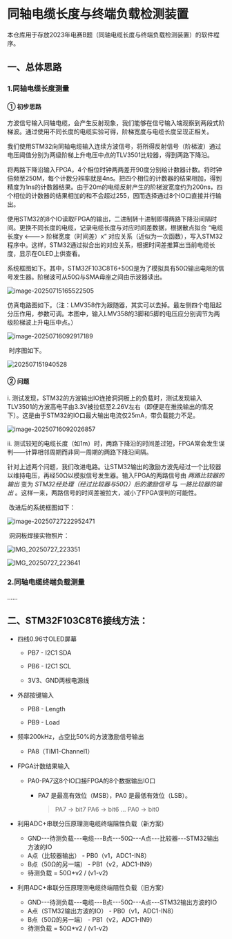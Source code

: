 # 同轴电缆长度与终端负载检测装置

​	本仓库用于存放2023年电赛B题（同轴电缆长度与终端负载检测装置）的软件程序。



## 一、总体思路

### 1.同轴电缆长度测量

#### ① 初步思路

​	方波信号输入同轴电缆，会产生反射现象，我们能够在信号输入端观察到两段式阶梯波。通过使用不同长度的电缆实验可得，阶梯宽度与电缆长度呈现正相关。

​	我们使用STM32向同轴电缆输入连续方波信号，将所得反射信号（阶梯波）通过电压阈值分别为两级阶梯上升电压中点的TLV3501比较器，得到两路下降沿。

​	将两路下降沿输入FPGA，4个相位时钟两两差开90度分别给计数器计数。将时钟倍频至250M，每个计数分辨率就是4ns。把四个相位的计数器的结果相加，得到精度为1ns的计数器结果。由于20m的电缆反射产生的阶梯波宽度约为200ns，四个相位的计数器的结果相加的和不会超过255，因而选择通过8个IO口直接并行输出。

​	使用STM32的8个IO读取FPGA的输出，二进制转十进制即得两路下降沿间隔时间。更换不同长度的电缆，记录电缆长度与对应时间差数据，根据散点拟合 “电缆长度y <---> 阶梯宽度（时间差）x” 对应关系（近似为一次函数），写入STM32程序中。这样，STM32通过拟合出的对应关系，根据时间差推算出当前电缆长度，显示在OLED上供查看。

​	系统框图如下。其中，STM32F103C8T6+50Ω是为了模拟具有50Ω输出电阻的信号发生器。阶梯波可从50Ω与SMA母座之间由示波器读出。

![image-20250715165522505](https://raw.githubusercontent.com/undefined-0/image-store/main/PicGo/202507151658709.png)

​	仿真电路图如下。（注：LMV358作为跟随器，其实可以去掉。最左侧四个电阻起分压作用，参数可调。本图中，输入LMV358的3脚和5脚的电压应分别调节为两级阶梯波上升电压中点。）

![image-20250716092917189](https://raw.githubusercontent.com/undefined-0/image-store/main/PicGo/202507162201318.png)

​	时序图如下。

![202507151940528](https://raw.githubusercontent.com/undefined-0/image-store/main/PicGo/202507271626471.png)

#### ② 问题

i. 测试发现，STM32的方波输出IO连接洞洞板上的负载时，测试发现输入TLV3501的方波高电平由3.3V被拉低至2.26V左右（即便是在推挽输出的情况下）。这是由于STM32的IO口最大输出电流仅25mA，带负载能力不足。

![image-20250716092026857](https://raw.githubusercontent.com/undefined-0/image-store/main/PicGo/202507162201319.png)

ii. 测试较短的电缆长度（如1m）时，两路下降沿的时间差过短，FPGA常会发生误判——计算相邻周期而非同一周期的两路下降沿间隔。

​	针对上述两个问题，我们改进电路。让STM32输出的激励方波先经过一个比较器以维持电压，再经50Ω以模拟信号发生器。输入FPGA的两路信号由 *两路比较器的输出* 变为 *STM32经处理（经过比较器与50Ω）后的激励信号* 与 *一路比较器的输出* 。这样一来，两路信号的时间差被拉大，减小了FPGA误判的可能性。

​	改进后的系统框图如下：

![image-20250727222952471](https://raw.githubusercontent.com/undefined-0/image-store/main/PicGo/202507272230478.png)

​	洞洞板焊接实物照片：

![IMG_20250727_223351](https://raw.githubusercontent.com/undefined-0/image-store/main/PicGo/202507272238640.jpg)

![IMG_20250727_223641](https://raw.githubusercontent.com/undefined-0/image-store/main/PicGo/202507272238641.jpg)

### 2.同轴电缆终端负载测量

……



## 二、STM32F103C8T6接线方法：

* 四线0.96寸OLED屏幕

  * PB7 - I2C1 SDA

  * PB6 - I2C1 SCL

  * 3V3、GND两根电源线


* 外部按键输入

  * PB8 - Length

  * PB9 - Load


* 频率200kHz，占空比50%的方波激励信号输出

  * PA8（TIM1-Channel1）


* FPGA计数结果输入

  * PA0-PA7这8个IO口接FPGA的8个数据输出IO口
    * PA7 是最高有效位（MSB），PA0 是最低有效位（LSB）。

      > PA7 → bit7
      > PA6 → bit6
      > ...
      > PA0 → bit0

* 利用ADC+串联分压原理测电缆终端阻性负载（新方案）
  * GND---待测负载---电缆---B点---50Ω---A点---比较器---STM32输出方波的IO
  * A点（比较器输出） - PB0（v1，ADC1-IN8）
  * B点（50Ω的另一端） - PB1（v2，ADC1-IN9）
  * 待测负载 = 50Ω*v2 / (v1-v2)

* 利用ADC+串联分压原理测电缆终端阻性负载（旧方案）
  * GND---待测负载---电缆---B点---50Ω---A点---STM32输出方波的IO
  * A点（STM32输出方波的IO） - PB0（v1，ADC1-IN8）
  * B点（50Ω的另一端） - PB1（v2，ADC1-IN9）
  * 待测负载 = 50Ω*v2 / (v1-v2)
